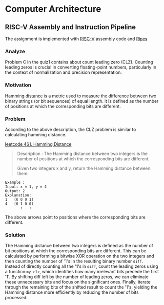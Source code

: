 # Computer Architecture
## RISC-V Assembly and Instruction Pipeline
The assignment is implemented with [RISC-V](https://en.wikipedia.org/wiki/RISC-V) assembly code and [Ripes](https://github.com/mortbopet/Ripes)
### Analyze
Problem C in the quiz1 contains about count leading zero (CLZ). Counting leading zeros is crucial in converting floating-point numbers, particularly in the context of normalization and precision representation.
### Motivation
[Hamming distance](https://en.wikipedia.org/wiki/Hamming_distance) is a metric used to measure the difference between two binary strings (or bit sequences) of equal length. It is defined as the number of positions at which the corresponding bits are different.

### Problem
According to the above description, the CLZ problem is similar to calculating hamming distance.

[leetcode 461. Hamming Distance](https://leetcode.com/problems/hamming-distance/description/)
> Description : The Hamming distance between two integers is the number of positions at which the corresponding bits are different.
> 
> Given two integers x and y, return the Hamming distance between them.

```
Example : 
Input: x = 1, y = 4
Output: 2
Explanation:
1   (0 0 0 1)
4   (0 1 0 0)
       ↑   ↑
```

The above arrows point to positions where the corresponding bits are different.

### Solution
The Hamming distance between two integers is defined as the number of bit positions at which the corresponding bits are different. This can be calculated by performing a bitwise XOR operation on the two integers and then counting the number of '1's in the resulting binary number `diff`. Instead of directly counting all the '1's in `diff`, count the leading zeros using a function `my_clz`, which identifies how many irrelevant bits precede the first '1'. By shifting diff left by the number of leading zeros, we can eliminate these unnecessary bits and focus on the significant ones. Finally, iterate through the remaining bits of the shifted result to count the '1's, yielding the Hamming distance more efficiently by reducing the number of bits processed.

